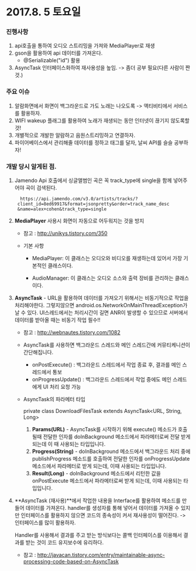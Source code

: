 # 2017.8. 5 토요일

### 진행사항

1. api호출을 통하여 오디오 스트리밍을 가져와 MediaPlayer로 재생
2. gson을 활용하여 api 데이터를 가져온다.
	* @Serializable("id") 활용 
3. AsyncTask 인터페이스화하여 재사용성을 높임. -> 좀더 공부 필요(다른 사람이 짠 것.)




### 주요 이슈

1. 알람화면에서 화면이 백그라운드로 가도 노래는 나오도록 -> 액티비티에서 서비스를 활용하자.
2. WIFI wakeup 플래그를 활용하여 노래가 재생되는 동안 인터넷이 끊기지 않도록할 것!
3. 개별적으로 개발한 알람하고 음원스트리밍하고 연결하자.
4. 파이어베이스에서 관리해줄 데이터를 정하고 태그를 달자, 날씨 API를 슬슬 공부하자!

### 개발 당시 알게된 점.

1. Jamendo Api 호출에서 싱글앨범인 곡은 꼭 track_type에 single을 함께 넣어주어야 곡이 검색된다.
	
		 https://api.jamendo.com/v3.0/artists/tracks/?
		client_id=8ed69917&format=jsonpretty&order=track_name_desc
		&name=alex+cohen&track_type=single
	
2. **MediaPlayer** 사용시 화면이 자동으로 어두워지는 것을 방지
	* 참고 : http://unikys.tistory.com/350
	
		 <uses-permission android:name="android.permission.WAKE_LOCK" />

	* 기본 사항

		- MediaPlayer: 이 클래스는 오디오와 비디오를 재생하는데 있어서 가장 기본적인 클래스이다.

		- AudioManager: 이 클래스는 오디오 소스와 출력 장비를 관리하는 클래스이다.

3. **AsyncTask** - URL을 활용하여 데이터를 가져오기 위해서는 비동기적으로 작업을 처리해야한다. 그렇지않으면 android.os.NetworkOnMainThreadException가 날 수 있다. UI스레드에서는 처리시간이 길면 ANR이 발생할 수 있으므로 서버에서 데이터를 받아올 때는 비동기 작업 필수!!
	* 참고 : http://webnautes.tistory.com/1082

	* AsyncTask를 사용하면 백그라운드 스레드와 메인 스레드간에 커뮤티케니션이 간단해집니다. 
		- onPostExecute() : 백그라운드 스레드에서 작업 종료 후, 결과를 메인 스레드에서 통보
		- onProgressUpdate() : 백그라운드 스레드에서 작업 중에도 메인 스레드에게 UI 처리 요청 가능


	* AsyncTask의 파라메터 타입
	
		private class DownloadFilesTask extends AsyncTask<URL, String, Long>
	
		1. **Params(URL)** -  AsyncTask를 시작하기 위해 execute() 메소드가 호출될때 전달한 인자를 doInBackground 메소드에서 파라메터로써 전달 받게 되는데 이 때 사용되는 타입입니다. 
		2. **Progress(String)** - doInBackground 메소드에서 백그라운드 처리 중에 publishProgress 메소드를 호출하여 전달한 인자를 onProgressUpdate 메소드에서 파라메터로 받게 되는데, 이때  사용되는 타입입니다.
		3. **Result(Long)** - doInBackground 메소드에서 리턴한 값을 onPostExecute 메소드에서 파라메터로써  받게 되는데,  이때 사용되는 타입입니다.

4. **AsyncTask (재사용)**에서 작업한 내용을 Interface를 활용하여 메소드를 만들어 데이터를 가져온다. handler를 생성자를 통해 넣어서 데이터를 가져올 수 있지만 인터페이스를 활용하지 않으면 코드의 종속성이 커서 재사용성이 떨어진다. -> 인터페이스를 많이 활용하자.

	Handler를 사용해서 결과를 주고 받는 방식보다는 콜백 인터페이스를 이용해서 결과를 받는 것이 코드 유지보수에 유리하다. 

	* 참고 : http://javacan.tistory.com/entry/maintainable-async-processing-code-based-on-AsyncTask
